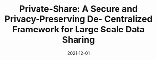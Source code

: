 ---
title: "Private-Share: A Secure and Privacy-Preserving De- Centralized Framework for Large Scale Data Sharing"
collection: publications
permalink: /publication/2021-Private-Share
date: 2021-12-01
paperurl: 'https://dl.acm.org/doi/abs/10.1145/3469877.3493588'
github: 'https://github.com/Arun-George-Zachariah/Private-Share.git'
citation: '<b>Arun Zachariah</b> and Maha Alrasheed - &quot;Private-Share: A Secure and Privacy-Preserving De- Centralized Framework for Large Scale Data Sharing.&quot; <i>3rd ACM International Conference on Multimedia in Asia (ACM MM Asia 2021)</i>, Australia, 2021.'
---